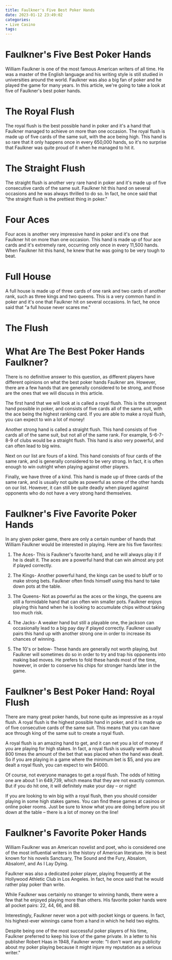```yaml
---
title: Faulkner's Five Best Poker Hands
date: 2023-01-12 23:49:02
categories:
- Live Casino
tags:
---
```



#  Faulkner's Five Best Poker Hands

William Faulkner is one of the most famous American writers of all time. He was a master of the English language and his writing style is still studied in universities around the world. Faulkner was also a big fan of poker and he played the game for many years. In this article, we're going to take a look at five of Faulkner's best poker hands.

# The Royal Flush

The royal flush is the best possible hand in poker and it's a hand that Faulkner managed to achieve on more than one occasion. The royal flush is made up of five cards of the same suit, with the ace being high. This hand is so rare that it only happens once in every 650,000 hands, so it's no surprise that Faulkner was quite proud of it when he managed to hit it.

# The Straight Flush

The straight flush is another very rare hand in poker and it's made up of five consecutive cards of the same suit. Faulkner hit this hand on several occasions and he was always thrilled to do so. In fact, he once said that "the straight flush is the prettiest thing in poker."

# Four Aces

Four aces is another very impressive hand in poker and it's one that Faulkner hit on more than one occasion. This hand is made up of four ace cards and it's extremely rare, occurring only once in every 11,500 hands. When Faulkner hit this hand, he knew that he was going to be very tough to beat.

# Full House

A full house is made up of three cards of one rank and two cards of another rank, such as three kings and two queens. This is a very common hand in poker and it's one that Faulkner hit on several occasions. In fact, he once said that "a full house never scares me."

# The Flush

#  What Are The Best Poker Hands Faulkner?

There is no definitive answer to this question, as different players have different opinions on what the best poker hands Faulkner are. However, there are a few hands that are generally considered to be strong, and those are the ones that we will discuss in this article.

The first hand that we will look at is called a royal flush. This is the strongest hand possible in poker, and consists of five cards all of the same suit, with the ace being the highest ranking card. If you are able to make a royal flush, you can expect to win a lot of money!

Another strong hand is called a straight flush. This hand consists of five cards all of the same suit, but not all of the same rank. For example, 5-6-7-8-9 of clubs would be a straight flush. This hand is also very powerful, and can often lead to big wins.

Next on our list are fours of a kind. This hand consists of four cards of the same rank, and is generally considered to be very strong. In fact, it is often enough to win outright when playing against other players.

Finally, we have three of a kind. This hand is made up of three cards of the same rank, and is usually not quite as powerful as some of the other hands on our list. However, it can still be quite deadly when played against opponents who do not have a very strong hand themselves.

#  Faulkner's Five Favorite Poker Hands

In any given poker game, there are only a certain number of hands that William Faulkner would be interested in playing. Here are his five favorites:

1. The Aces- This is Faulkner's favorite hand, and he will always play it if he is dealt it. The aces are a powerful hand that can win almost any pot if played correctly.

2. The Kings- Another powerful hand, the kings can be used to bluff or to make strong bets. Faulkner often finds himself using this hand to take down pots at the table.

3. The Queens- Not as powerful as the aces or the kings, the queens are still a formidable hand that can often win smaller pots. Faulkner enjoys playing this hand when he is looking to accumulate chips without taking too much risk.

4. The Jacks- A weaker hand but still a playable one, the jackson can occasionally lead to a big pay day if played correctly. Faulkner usually pairs this hand up with another strong one in order to increase its chances of winning.

5. The 10's or below- These hands are generally not worth playing, but Faulkner will sometimes do so in order to try and trap his opponents into making bad moves. He prefers to fold these hands most of the time, however, in order to conserve his chips for stronger hands later in the game.

#  Faulkner's Best Poker Hand: Royal Flush

There are many great poker hands, but none quite as impressive as a royal flush. A royal flush is the highest possible hand in poker, and it is made up of five consecutive cards of the same suit. This means that you can have ace through king of the same suit to create a royal flush.

A royal flush is an amazing hand to get, and it can net you a lot of money if you are playing for high stakes. In fact, a royal flush is usually worth about 800 times the amount of the bet that was placed when the hand was dealt. So if you are playing in a game where the minimum bet is $5, and you are dealt a royal flush, you can expect to win $4000.

Of course, not everyone manages to get a royal flush. The odds of hitting one are about 1 in 649,739, which means that they are not exactly common. But if you do hit one, it will definitely make your day – or night!

If you are looking to win big with a royal flush, then you should consider playing in some high stakes games. You can find these games at casinos or online poker rooms. Just be sure to know what you are doing before you sit down at the table – there is a lot of money on the line!

#  Faulkner's Favorite Poker Hands

William Faulkner was an American novelist and poet, who is considered one of the most influential writers in the history of American literature. He is best known for his novels Sanctuary, The Sound and the Fury, Absalom, Absalom!, and As I Lay Dying.

Faulkner was also a dedicated poker player, playing frequently at the Hollywood Athletic Club in Los Angeles. In fact, he once said that he would rather play poker than write.

While Faulkner was certainly no stranger to winning hands, there were a few that he enjoyed playing more than others. His favorite poker hands were all pocket pairs: 22, 44, 66, and 88.

Interestingly, Faulkner never won a pot with pocket kings or queens. In fact, his highest-ever winnings came from a hand in which he held two eights.

Despite being one of the most successful poker players of his time, Faulkner preferred to keep his love of the game private. In a letter to his publisher Robert Haas in 1948, Faulkner wrote: "I don't want any publicity about my poker playing because it might injure my reputation as a serious writer."